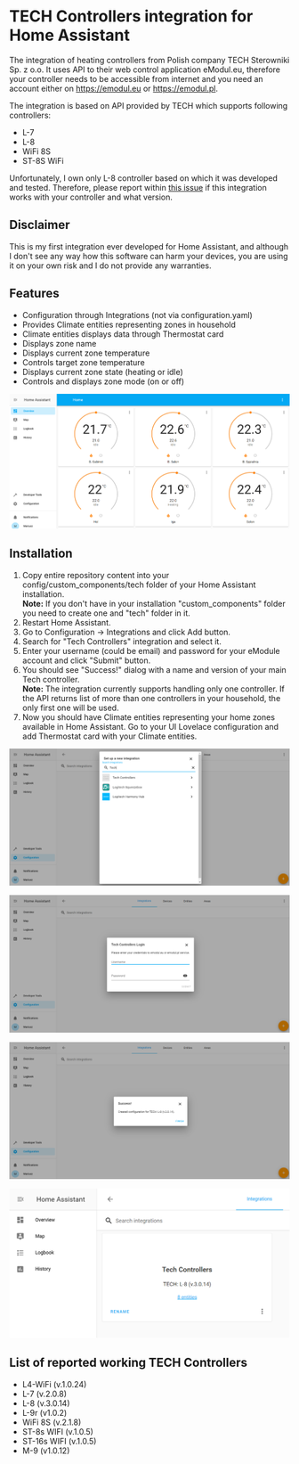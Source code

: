 # TECH Controllers integration for Home Assistant
The integration of heating controllers from Polish company TECH Sterowniki Sp. z o.o. It uses API to their web control application eModul.eu, therefore your controller needs to be accessible from internet and you need an account either on https://emodul.eu or https://emodul.pl.

The integration is based on API provided by TECH which supports following controllers:
* L-7
* L-8
* WiFi 8S
* ST-8S WiFi

Unfortunately, I own only L-8 controller based on which it was developed and tested. Therefore, please report within [this issue](https://github.com/mariusz-ostoja-swierczynski/tech-controllers/issues/2) if this integration works with your controller and what version.

## Disclaimer
This is my first integration ever developed for Home Assistant, and although I don't see any way how this software can harm your devices, you are using it on your own risk and I do not provide any warranties.

## Features
* Configuration through Integrations (not via configuration.yaml)
* Provides Climate entities representing zones in household
* Climate entities displays data through Thermostat card
* Displays zone name
* Displays current zone temperature
* Controls target zone temperature
* Displays current zone state (heating or idle)
* Controls and displays zone mode (on or off)

![Tech Thermostat Cards](/images/ha-tech-1.png)

## Installation

1. Copy entire repository content into your config/custom_components/tech folder of your Home Assistant installation.  
   **Note:** If you don't have in your installation "custom_components" folder you need to create one and "tech" folder in it.
2. Restart Home Assistant.
3. Go to Configuration -> Integrations and click Add button.
4. Search for "Tech Controllers" integration and select it.
5. Enter your username (could be email) and password for your eModule account and click "Submit" button.
6. You should see "Success!" dialog with a name and version of your main Tech controller.  
   **Note:** The integration currently supports handling only one controller. If the API returns list of more than one controllers in your household, the only first one will be used.
7. Now you should have Climate entities representing your home zones available in Home Assistant. Go to your UI Lovelace configuration and add Thermostat card with your Climate entities. 

![Tech Controllers Setup 1](/images/ha-tech-add-integration-1.png)

![Tech Controllers Setup 2](/images/ha-tech-add-integration-2.png)

![Tech Controllers Setup 3](/images/ha-tech-add-integration-3.png)

![Tech Controllers Setup 4](/images/ha-tech-2.png)

## List of reported working TECH Controllers 
* L4-WiFi (v.1.0.24)
* L-7 (v.2.0.8)
* L-8 (v.3.0.14)
* L-9r (v1.0.2)
* WiFi 8S (v.2.1.8)
* ST-8s WIFI (v.1.0.5)
* ST-16s WIFI (v.1.0.5)
* M-9 (v1.0.12)
